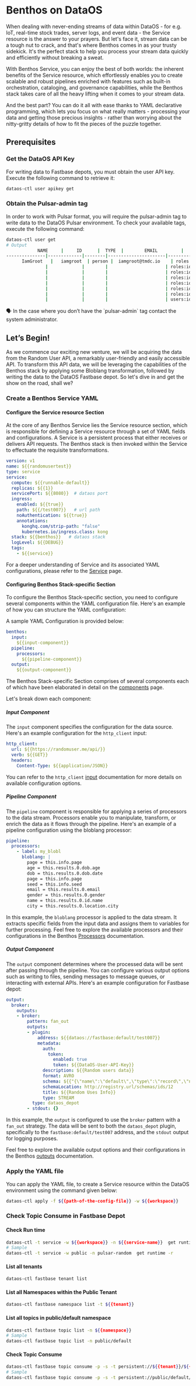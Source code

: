 # Benthos on DataOS

When dealing with never-ending streams of data within DataOS - for e.g. IoT, real-time stock trades, server logs, and event data - the Service resource is the answer to your prayers. But let's face it, stream data can be a tough nut to crack, and that's where Benthos comes in as your trusty sidekick. It's the perfect stack to help you process your stream data quickly and efficiently without breaking a sweat.

With Benthos Service, you can enjoy the best of both worlds: the inherent benefits of the Service resource, which effortlessly enables you to create scalable and robust pipelines enriched with features such as built-in orchestration, cataloging, and governance capabilities, while the Benthos stack takes care of all the heavy lifting when it comes to your stream data. 

And the best part? You can do it all with ease thanks to YAML declarative programming, which lets you focus on what really matters - processing your data and getting those precious insights - rather than worrying about the nitty-gritty details of how to fit the pieces of the puzzle together.

## Prerequisites

### **Get the DataOS API Key**

For writing data to Fastbase depots, you must obtain the user API key. Execute the following command to retrieve it:

```bash
dataos-ctl user apikey get
```

### **Obtain the Pulsar-admin tag**

In order to work with Pulsar format, you will require the pulsar-admin tag to write data to the DataOS Pulsar environment. To check your available tags, execute the following command:

```bash
dataos-ctl user get
# Output
			NAME     |     ID      |  TYPE  |        EMAIL         |              TAGS               
---------------|-------------|--------|----------------------|---------------------------------
	  IamGroot   |   iamgroot  | person |  iamgroot@tmdc.io    | roles:direct:collated,                                          
               |             |        |                      | roles:id:data-dev,              
               |             |        |                      | roles:id:depot-manager,         
               |             |        |                      | roles:id:depot-reader,          
               |             |        |                      | roles:id:pulsar-admin,    # required tag
               |             |        |                      | roles:id:system-dev,            
               |             |        |                      | roles:id:user,                  
               |             |        |                      | users:id:iamgroot

```

<aside>
🗣️ In the case where you don’t have the `pulsar-admin` tag contact the system administrator.

</aside>

## Let’s Begin!

As we commence our exciting new venture, we will be acquiring the data from the Random User API, a remarkably user-friendly and easily accessible API. To transform this API data, we will be leveraging the capabilities of the Benthos stack by applying some Bloblang transformation, followed by writing the data to the DataOS Fastbase depot. So let's dive in and get the show on the road, shall we?

### **Create a Benthos Service YAML**

#### **Configure the Service resource Section**

At the core of any Benthos Service lies the Service resource section, which is responsible for defining a Service resource through a set of YAML fields and configurations. A Service is a persistent process that either receives or delivers API requests. The Benthos stack is then invoked within the Service to effectuate the requisite transformations. 

```yaml
version: v1
name: ${{randomusertest}}
type: service
service:
  compute: ${{runnable-default}}
  replicas: ${{1}}
  servicePort: ${{8080}}  # dataos port
  ingress:
    enabled: ${{true}}
    path: ${{/test007}}   # url path
    noAuthentication: ${{true}}
    annotations:
      konghq.com/strip-path: "false"
      kubernetes.io/ingress.class: kong
  stack: ${{benthos}}   # dataos stack
  logLevel: ${{DEBUG}}
  tags:
    - ${{service}}
```

For a deeper understanding of Service and its associated YAML configurations, please refer to the [Service](/resources/service/) page.

#### **Configuring Benthos Stack-specific Section**

To configure the Benthos Stack-specific section, you need to configure several components within the YAML configuration file. Here's an example of how you can structure the YAML configuration:

 A sample YAML Configuration is provided below:

```yaml
benthos:
  input:
    ${{input-component}}
  pipeline:
    processors:
      ${{pipeline-component}}
  output:
    ${{output-component}}
```
The Benthos Stack-specific Section comprises of several components each of which have been elaborated in detail on the [components](/resources/stacks/benthos/components/) page.

Let's break down each component:

##### **Input Component**

The `input` component specifies the configuration for the data source. Here's an example configuration for the `http_client` input:

```yaml
http_client:
  url: ${{https://randomuser.me/api/}}
  verb: ${{GET}}
  headers:
    Content-Type: ${{application/JSON}}
```

You can refer to the `http_client` [input](/resources/stacks/benthos/components/inputs/http_client/) documentation for more details on available configuration options.

##### **Pipeline Component**

The `pipeline` component is responsible for applying a series of processors to the data stream. Processors enable you to manipulate, transform, or enrich the data as it flows through the pipeline. Here's an example of a pipeline configuration using the bloblang processor:

```yaml
pipeline:
  processors:
    - label: my_blobl
      bloblang: |
        page = this.info.page
        age = this.results.0.dob.age
        dob = this.results.0.dob.date
        page = this.info.page
        seed = this.info.seed
        email = this.results.0.email
        gender = this.results.0.gender
        name = this.results.0.id.name
        city = this.results.0.location.city
```
In this example, the `bloblang` processor is applied to the data stream. It extracts specific fields from the input data and assigns them to variables for further processing. Feel free to explore the available processors and their configurations in the Benthos [Processors](/resources/stacks/benthos/components/processors/) documentation.

##### **Output Component**

The `output` component determines where the processed data will be sent after passing through the pipeline. You can configure various output options such as writing to files, sending messages to message queues, or interacting with external APIs. Here's an example configuration for Fastbase depot:

```yaml
output:
  broker: 
    outputs:
    - broker:
        pattern: fan_out
        outputs:
        - plugin:
            address: ${{dataos://fastbase:default/test007}}
            metadata:
              auth:
                token:
                  enabled: true
                  token: ${{DataOS-User-API-Key}}
              description: ${{Random users data}}
              format: AVRO
              schema: ${{"{\"name\":\"default\",\"type\":\"record\",\"namespace\":\"defaultNamespace\",\"fields\":[{\"name\":\"age\",\"type\":\"int\"},{\"name\":\"city\",\"type\":\"string\"},{\"name\":\"dob\",\"type\":\"string\"},{\"name\":\"email\",\"type\":\"string\"},{\"name\":\"gender\",\"type\":\"string\"},{\"name\":\"name\",\"type\":\"string\"},{\"name\":\"page\",\"type\":\"int\"},{\"name\":\"seed\",\"type\":\"string\"}]}"}}
              schemaLocation: http://registry.url/schemas/ids/12 
              title: ${{Random Uses Info}}
              type: STREAM
          type: dataos_depot
        - stdout: {}
```

In this example, the `output` is configured to use the `broker` pattern with a `fan_out` strategy. The data will be sent to both the `dataos_depot` plugin, specifically to the `fastbase:default/test007` address, and the `stdout` output for logging purposes.

Feel free to explore the available output options and their configurations in the Benthos [outputs](/resources/stacks/benthos/components/output/) documentation.

### **Apply the YAML file**

You can apply the YAML file, to create a Service resource within the DataOS environment using the command given below:

```bash
dataos-ctl apply -f ${{path-of-the-config-file}} -w ${{workspace}}
```

### **Check Topic Consume in Fastbase Depot**

#### **Check Run time**

```bash
dataos-ctl -t service -w ${{workspace}} -n ${{service-name}}  get runtime -r
# Sample
dataos-ctl -t service -w public -n pulsar-random  get runtime -r
```

#### **List all tenants**

```bash
dataos-ctl fastbase tenant list
```

#### **List all Namespaces within the Public Tenant**

```bash
dataos-ctl fastbase namespace list -t ${{tenant}}
```

#### **List all topics in public/default namespace**

```bash
dataos-ctl fastbase topic list -n ${{namespace}}
# Sample
dataos-ctl fastbase topic list -n public/default
```

#### **Check Topic Consume**

```bash
dataos-ctl fastbase topic consume -p -s -t persistent://${{tenant}}/${{namespace}}/${{topic}}
# Sample
dataos-ctl fastbase topic consume -p -s -t persistent://public/default/test12
```